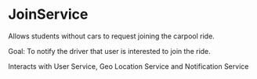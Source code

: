 # JoinService
Allows students without cars to request joining the carpool ride.

Goal: To notify the driver that user is interested to join the ride.

Interacts with User Service, Geo Location Service and Notification Service

